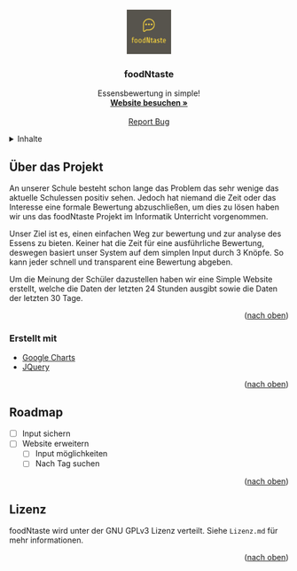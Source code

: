 <div id="top"></div>

<!-- PROJECT LOGO -->
<br />
<div align="center">
  <a href="https://github.com/foodNtaste">
    <img src="../images/grafik.png" alt="Logo" width="80" height="80">
  </a>

  <h3 align="center">foodNtaste</h3>

  <p align="center">
    Essensbewertung in simple!
    <br />
    <a href="https://foodntaste.senfauge.de"><strong>Website besuchen »</strong></a>
    <br />
    <br />
    <a href="https://github.com/foodNtaste/foodntastewebsite/issues">Report Bug</a>
  </p>
</div>


<!-- TABLE OF CONTENTS -->
<details>
  <summary>Inhalte</summary>
  <ol>
    <li>
      <a href="#about-the-project">Über das Projekt</a>
      <ul>
        <li><a href="#built-with">Erstellt mit</a></li>
      </ul>
    </li>
    <li><a href="#roadmap">Roadmap</a></li>
    <li><a href="#license">Lizenz</a></li>
    <li><a href="#acknowledgments">Acknowledgments</a></li>
  </ol>
</details>



<!-- ABOUT THE PROJECT -->
## Über das Projekt

An unserer Schule besteht schon lange das Problem das sehr wenige das aktuelle Schulessen positiv sehen. Jedoch hat niemand die Zeit oder das Interesse eine formale Bewertung abzuschließen, um dies zu lösen haben wir uns das foodNtaste Projekt im Informatik Unterricht vorgenommen.

Unser Ziel ist es, einen einfachen Weg zur bewertung und zur analyse des Essens zu bieten. Keiner hat die Zeit für eine ausführliche Bewertung, deswegen basiert unser System auf dem simplen Input durch 3 Knöpfe. So kann jeder schnell und transparent eine Bewertung abgeben.

Um die Meinung der Schüler dazustellen haben wir eine Simple Website erstellt, welche die Daten der letzten 24 Stunden ausgibt sowie die Daten der letzten 30 Tage.

<p align="right">(<a href="#top">nach oben</a>)</p>



### Erstellt mit 

* [Google Charts](https://developers.google.com/chart)
* [JQuery](https://jquery.com)

<p align="right">(<a href="#top">nach oben</a>)</p>



<!-- ROADMAP -->
## Roadmap

- [ ] Input sichern
- [ ] Website erweitern
    - [ ] Input möglichkeiten
    - [ ] Nach Tag suchen

<p align="right">(<a href="#top">nach oben</a>)</p>



<!-- LICENSE -->
## Lizenz

foodNtaste wird unter der GNU GPLv3 Lizenz verteilt. Siehe `Lizenz.md` für mehr informationen.

<p align="right">(<a href="#top">nach oben</a>)</p>
